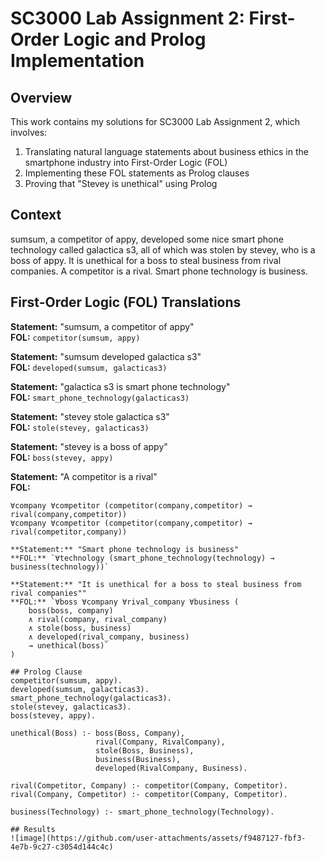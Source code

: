 # SC3000 Lab Assignment 2: First-Order Logic and Prolog Implementation

## Overview  
This work contains my solutions for SC3000 Lab Assignment 2, which involves:  
1. Translating natural language statements about business ethics in the smartphone industry into First-Order Logic (FOL)  
2. Implementing these FOL statements as Prolog clauses  
3. Proving that "Stevey is unethical" using Prolog

## Context
sumsum, a competitor of appy, developed some nice smart phone technology called galactica
s3, all of which was stolen by stevey, who is a boss of appy. It is unethical for a boss to steal 
business from rival companies. A competitor is a rival. Smart phone technology is business. 

## First-Order Logic (FOL) Translations
**Statement:** "sumsum, a competitor of appy"  
**FOL:** `competitor(sumsum, appy)`

**Statement:** "sumsum developed galactica s3"  
**FOL:** `developed(sumsum, galacticas3)`

**Statement:** "galactica s3 is smart phone technology"  
**FOL:** `smart_phone_technology(galacticas3)`

**Statement:** "stevey stole galactica s3"  
**FOL:** `stole(stevey, galacticas3)`

**Statement:** "stevey is a boss of appy"  
**FOL:** `boss(stevey, appy)`

**Statement:** "A competitor is a rival"  
**FOL:**
```firstorderlogic
∀company ∀competitor (competitor(company,competitor) → rival(company,competitor))
∀company ∀competitor (competitor(company,competitor) → rival(competitor,company))

**Statement:** "Smart phone technology is business"  
**FOL:** `∀technology (smart_phone_technology(technology) → business(technology))`

**Statement:** "It is unethical for a boss to steal business from rival companies""  
**FOL:** `∀boss ∀company ∀rival_company ∀business (
    boss(boss, company) 
    ∧ rival(company, rival_company) 
    ∧ stole(boss, business) 
    ∧ developed(rival_company, business) 
    → unethical(boss)`
)

## Prolog Clause
competitor(sumsum, appy).
developed(sumsum, galacticas3).
smart_phone_technology(galacticas3).
stole(stevey, galacticas3).
boss(stevey, appy).

unethical(Boss) :- boss(Boss, Company),
    		       rival(Company, RivalCompany),
    		       stole(Boss, Business),
    		       business(Business),
    		       developed(RivalCompany, Business).

rival(Competitor, Company) :- competitor(Company, Competitor).
rival(Company, Competitor) :- competitor(Company, Competitor).

business(Technology) :- smart_phone_technology(Technology).

## Results
![image](https://github.com/user-attachments/assets/f9487127-fbf3-4e7b-9c27-c3054d144c4c)
